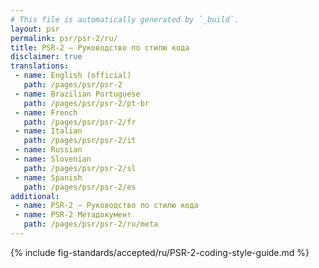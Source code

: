 ```yaml
---
# This file is automatically generated by `_build`.
layout: psr
permalink: psr/psr-2/ru/
title: PSR-2 — Руководство по стилю кода
disclaimer: true
translations:
 - name: English (official)
   path: /pages/psr/psr-2
 - name: Brazilian Portuguese
   path: /pages/psr/psr-2/pt-br
 - name: French
   path: /pages/psr/psr-2/fr
 - name: Italian
   path: /pages/psr/psr-2/it
 - name: Russian
 - name: Slovenian
   path: /pages/psr/psr-2/sl
 - name: Spanish
   path: /pages/psr/psr-2/es
additional:
 - name: PSR-2 — Руководство по стилю кода
 - name: PSR-2 Метадокумент
   path: /pages/psr/psr-2/ru/meta
---
```

{% include fig-standards/accepted/ru/PSR-2-coding-style-guide.md %}
